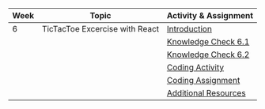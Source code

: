 | Week | Topic                                        | Activity & Assignment          |
|------|----------------------------------------------|--------------------------------|
| 6    | TicTacToe Excercise with React             | [Introduction](./Introduction%20and%20Instructions.pdf)                  |
|      |                                              | [Knowledge Check 6.1](https://docs.google.com/forms/d/1uO-rh7oe5Q6FpQ3GwBWhnEVJbmbNZ1nlJ27XHueo6iQ/edit)            |
|      |                                              | [Knowledge Check 6.2](https://docs.google.com/forms/d/1r8R7SdQWdubLkVoke5TgY-PQ2AYClwtjuqdU3lh5h_k/edit)            |
|      |                                              | [Coding Activity](https://classroom.github.com/a/U5R7bzsX) |
|      |                                              | [Coding Assignment](https://classroom.github.com/a/6hXQ8BO1) |
|      |                                              | [Additional Resources](./Additional%20Resources.pdf)           |
